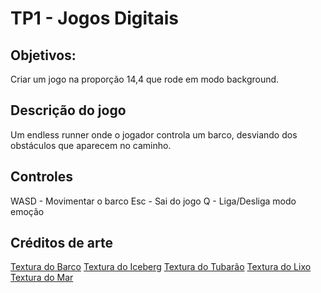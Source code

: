 # TP1 - Jogos Digitais

## Objetivos:

Criar um jogo na proporção 14,4 que rode em modo background.

## Descrição do jogo

Um endless runner onde o jogador controla um barco, desviando dos obstáculos que aparecem no caminho.

## Controles

WASD - Movimentar o barco
Esc - Sai do jogo
Q - Liga/Desliga modo emoção

## Créditos de arte

[Textura do Barco](http://www.sprites-unlimited.com/game/?code=HMM)
[Textura do Iceberg](https://pt.dreamstime.com/ilustra%C3%A7%C3%A3o-stock-projeto-do-vetor-do-conceito-do-iceberg-do-pol%C3%ADgono-com-image49389334)
[Textura do Tubarão](https://www.deviantart.com/lazerlars/art/Shark-finn-swimming-spritesheet-462285120)
[Textura do Lixo](http://www.clipartpanda.com/clipart_images/can-t-a-purpose-for-at-the-27622721)
[Textura do Mar](https://traffic-club.info/2018oimage-ocean-sprite-sheet.awp)
